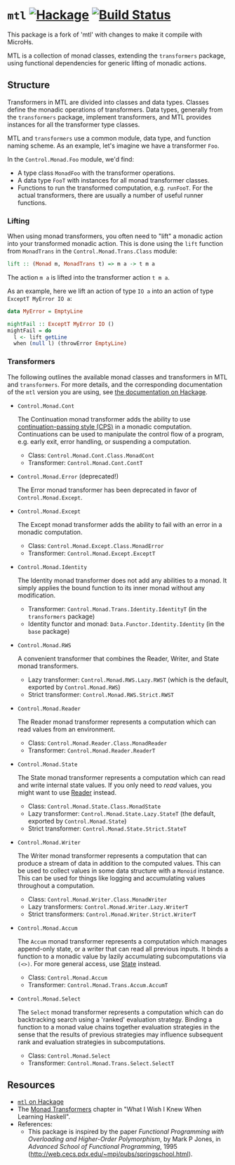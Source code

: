 # `mtl` [![Hackage](https://img.shields.io/hackage/v/mtl.svg)](https://hackage.haskell.org/package/mtl) [![Build Status](https://travis-ci.org/haskell/mtl.svg)](https://travis-ci.org/haskell/mtl)

This package is a fork of 'mtl' with changes to make it compile with MicroHs.  

MTL is a collection of monad classes, extending the `transformers`
package, using functional dependencies for generic lifting of monadic
actions.

## Structure

Transformers in MTL are divided into classes and data types. Classes
define the monadic operations of transformers. Data types, generally
from the `transformers` package, implement transformers, and MTL
provides instances for all the transformer type classes.

MTL and `transformers` use a common module, data type, and function
naming scheme. As an example, let's imagine we have a transformer
`Foo`.

In the `Control.Monad.Foo` module, we'd find:

* A type class `MonadFoo` with the transformer operations.
* A data type `FooT` with instances for all monad transformer classes.
* Functions to run the transformed computation, e.g. `runFooT`. For
  the actual transformers, there are usually a number of useful runner
  functions.

### Lifting

When using monad transformers, you often need to "lift" a monadic
action into your transformed monadic action. This is done using the
`lift` function from `MonadTrans` in the `Control.Monad.Trans.Class`
module:

``` haskell
lift :: (Monad m, MonadTrans t) => m a -> t m a
```

The action `m a` is lifted into the transformer action `t m a`.

As an example, here we lift an action of type `IO a` into an action of
type `ExceptT MyError IO a`:

``` haskell
data MyError = EmptyLine

mightFail :: ExceptT MyError IO ()
mightFail = do
  l <- lift getLine
  when (null l) (throwError EmptyLine)
```

### Transformers

The following outlines the available monad classes and transformers in
MTL and `transformers`. For more details, and the corresponding
documentation of the `mtl` version you are using, see [the
documentation on Hackage](https://hackage.haskell.org/package/mtl).

* `Control.Monad.Cont`

    The Continuation monad transformer adds the ability to use
    [continuation-passing style
    (CPS)](https://en.wikipedia.org/wiki/Continuation-passing_style)
    in a monadic computation. Continuations can be used to manipulate
    the control flow of a program, e.g. early exit, error handling, or
    suspending a computation.

    - Class: `Control.Monad.Cont.Class.MonadCont`
    - Transformer: `Control.Monad.Cont.ContT`

* `Control.Monad.Error` (deprecated!)

    The Error monad transformer has been deprecated in favor of
    `Control.Monad.Except`.

* `Control.Monad.Except`

    The Except monad transformer adds the ability to fail with an
    error in a monadic computation.

    - Class: `Control.Monad.Except.Class.MonadError`
    - Transformer: `Control.Monad.Except.ExceptT`

* `Control.Monad.Identity`

    The Identity monad transformer does not add any abilities to a
    monad. It simply applies the bound function to its inner monad
    without any modification.

    - Transformer: `Control.Monad.Trans.Identity.IdentityT` (in the `transformers` package)
    - Identity functor and monad: `Data.Functor.Identity.Identity` (in the `base` package)

* `Control.Monad.RWS`

    A convenient transformer that combines the Reader, Writer, and
    State monad transformers.

    - Lazy transformer: `Control.Monad.RWS.Lazy.RWST` (which is the default, exported by `Control.Monad.RWS`)
    - Strict transformer: `Control.Monad.RWS.Strict.RWST`

* `Control.Monad.Reader`

    The Reader monad transformer represents a computation which can
    read values from an environment.

    - Class: `Control.Monad.Reader.Class.MonadReader`
    - Transformer: `Control.Monad.Reader.ReaderT`

* `Control.Monad.State`

    The State monad transformer represents a computation which can
    read and write internal state values. If you only need to _read_
    values, you might want to use
    [Reader](http://hackage.haskell.org/package/mtl/docs/Control-Monad-Reader.html)
    instead.

    - Class: `Control.Monad.State.Class.MonadState`
    - Lazy transformer: `Control.Monad.State.Lazy.StateT` (the default, exported by `Control.Monad.State`)
    - Strict transformer: `Control.Monad.State.Strict.StateT`

* `Control.Monad.Writer`

    The Writer monad transformer represents a computation that can
    produce a stream of data in addition to the computed values. This
    can be used to collect values in some data structure with a
    `Monoid` instance. This can be used for things like logging and
    accumulating values throughout a computation.

    - Class: `Control.Monad.Writer.Class.MonadWriter`
    - Lazy transformers: `Control.Monad.Writer.Lazy.WriterT`
    - Strict transformers: `Control.Monad.Writer.Strict.WriterT`

* `Control.Monad.Accum`

    The `Accum` monad transformer represents a computation which
    manages append-only state, or a writer that can read all
    previous inputs. It binds a function to a monadic value by
    lazily accumulating subcomputations via `(<>)`. For more general
    access, use [State](https://hackage.haskell.org/package/transformers-0.6.0.4/docs/Control-Monad-Trans-State.html) instead.

    - Class: `Control.Monad.Accum`
    - Transformer: `Control.Monad.Trans.Accum.AccumT`

* `Control.Monad.Select`

    The `Select` monad transformer represents a computation which
    can do backtracking search using a 'ranked' evaluation strategy.
    Binding a function to a monad value chains together evaluation
    strategies in the sense that the results of previous strategies
    may influence subsequent rank and evaluation strategies in
    subcomputations.

    - Class: `Control.Monad.Select`
    - Transformer: `Control.Monad.Trans.Select.SelectT`

## Resources

* [`mtl` on Hackage](http://hackage.haskell.org/package/mtl)
* The [Monad Transformers](http://dev.stephendiehl.com/hask/#monad-transformers)
  chapter in "What I Wish I Knew When Learning Haskell".
* References:
    - This package is inspired by the paper _Functional Programming
      with Overloading and Higher-Order Polymorphism_, by Mark P
      Jones, in _Advanced School of Functional Programming_, 1995
      (<http://web.cecs.pdx.edu/~mpj/pubs/springschool.html>).
